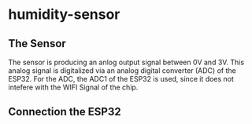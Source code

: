 # humidity-sensor

## The Sensor

The sensor is producing an anlog output signal between 0V and 3V. This analog signal is digitalized via an analog digital converter (ADC) of the ESP32. For the ADC, the ADC1 of the ESP32 is used, since it does not intefere with the WIFI Signal of the chip.


## Connection the ESP32